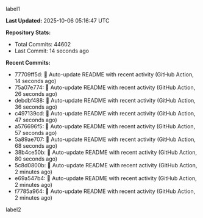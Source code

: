 
label1 
<!-- ACTIVITY_START -->
**Last Updated:** 2025-10-06 05:16:47 UTC

**Repository Stats:**
- Total Commits: 44602
- Last Commit: 14 seconds ago

**Recent Commits:**
- 77709ff5d: 🤖 Auto-update README with recent activity (GitHub Action, 14 seconds ago)
- 75a07e774: 🤖 Auto-update README with recent activity (GitHub Action, 26 seconds ago)
- debdbf488: 🤖 Auto-update README with recent activity (GitHub Action, 36 seconds ago)
- c497139cd: 🤖 Auto-update README with recent activity (GitHub Action, 47 seconds ago)
- a576696f5: 🤖 Auto-update README with recent activity (GitHub Action, 57 seconds ago)
- 5a89ae707: 🤖 Auto-update README with recent activity (GitHub Action, 68 seconds ago)
- 38b4ce50b: 🤖 Auto-update README with recent activity (GitHub Action, 80 seconds ago)
- 5c8d0800b: 🤖 Auto-update README with recent activity (GitHub Action, 2 minutes ago)
- e69a547b4: 🤖 Auto-update README with recent activity (GitHub Action, 2 minutes ago)
- f7785a964: 🤖 Auto-update README with recent activity (GitHub Action, 2 minutes ago)
<!-- ACTIVITY_END -->

label2
